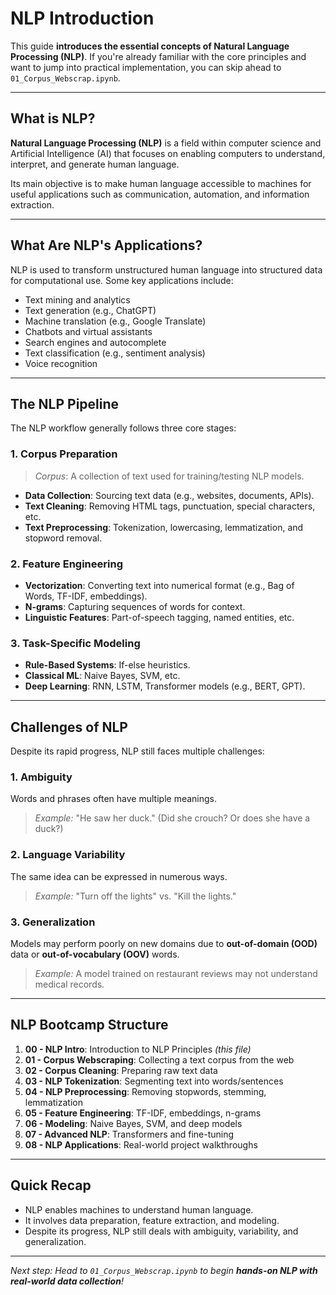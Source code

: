 # **NLP Introduction**

This guide **introduces the essential concepts of Natural Language Processing (NLP)**. If you're already familiar with the core principles and want to jump into practical implementation, you can skip ahead to `01_Corpus_Webscrap.ipynb`.

---

## What is NLP?

**Natural Language Processing (NLP)** is a field within computer science and Artificial Intelligence (AI) that focuses on enabling computers to understand, interpret, and generate human language.

Its main objective is to make human language accessible to machines for useful applications such as communication, automation, and information extraction.

---

## What Are NLP's Applications?

NLP is used to transform unstructured human language into structured data for computational use. Some key applications include:

* Text mining and analytics
* Text generation (e.g., ChatGPT)
* Machine translation (e.g., Google Translate)
* Chatbots and virtual assistants
* Search engines and autocomplete
* Text classification (e.g., sentiment analysis)
* Voice recognition

---

## The NLP Pipeline

The NLP workflow generally follows three core stages:

### 1. Corpus Preparation

> *Corpus*: A collection of text used for training/testing NLP models.

* **Data Collection**: Sourcing text data (e.g., websites, documents, APIs).
* **Text Cleaning**: Removing HTML tags, punctuation, special characters, etc.
* **Text Preprocessing**: Tokenization, lowercasing, lemmatization, and stopword removal.

### 2. Feature Engineering

* **Vectorization**: Converting text into numerical format (e.g., Bag of Words, TF-IDF, embeddings).
* **N-grams**: Capturing sequences of words for context.
* **Linguistic Features**: Part-of-speech tagging, named entities, etc.

### 3. Task-Specific Modeling

* **Rule-Based Systems**: If-else heuristics.
* **Classical ML**: Naive Bayes, SVM, etc.
* **Deep Learning**: RNN, LSTM, Transformer models (e.g., BERT, GPT).

---

## Challenges of NLP

Despite its rapid progress, NLP still faces multiple challenges:

### 1. Ambiguity

Words and phrases often have multiple meanings.

> *Example:* "He saw her duck." (Did she crouch? Or does she have a duck?)

### 2. Language Variability

The same idea can be expressed in numerous ways.

> *Example:* "Turn off the lights" vs. "Kill the lights."

### 3. Generalization

Models may perform poorly on new domains due to **out-of-domain (OOD)** data or **out-of-vocabulary (OOV)** words.

> *Example:* A model trained on restaurant reviews may not understand medical records.

---

## NLP Bootcamp Structure

1. **00 - NLP Intro**: Introduction to NLP Principles *(this file)*
2. **01 - Corpus Webscraping**: Collecting a text corpus from the web
3. **02 - Corpus Cleaning**: Preparing raw text data
4. **03 - NLP Tokenization**: Segmenting text into words/sentences
5. **04 - NLP Preprocessing**: Removing stopwords, stemming, lemmatization
6. **05 - Feature Engineering**: TF-IDF, embeddings, n-grams
7. **06 - Modeling**: Naive Bayes, SVM, and deep models
8. **07 - Advanced NLP**: Transformers and fine-tuning
9. **08 - NLP Applications**: Real-world project walkthroughs

---

## Quick Recap

* NLP enables machines to understand human language.
* It involves data preparation, feature extraction, and modeling.
* Despite its progress, NLP still deals with ambiguity, variability, and generalization.

---

*Next step: Head to `01_Corpus_Webscrap.ipynb` to begin **hands-on NLP with real-world data collection**!*